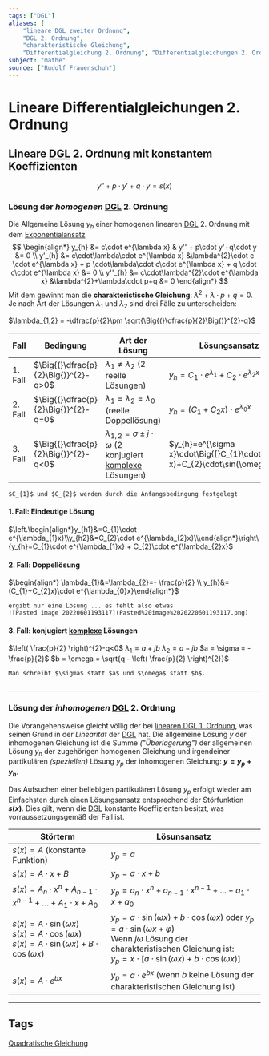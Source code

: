```yaml
---
tags: ["DGL"]
aliases: [
	"lineare DGL zweiter Ordnung",
	"DGL 2. Ordnung",
	"charakteristische Gleichung",
	"Differentialgleichung 2. Ordnung", "Differentialgleichungen 2. Ordnung"]
subject: "mathe"
source: ["Rudolf Frauenschuh"]
---
```


# Lineare Differentialgleichungen 2. Ordnung
## Lineare [DGL]({MOC}%20DGL.md) 2. Ordnung mit konstantem Koeffizienten
$$y'' + p\cdot y'+q\cdot y=s(x) $$
### Lösung der *homogenen* [DGL]({MOC}%20DGL.md) 2. Ordnung
Die Allgemeine Lösung $y_h$ einer homogenen linearen [DGL]({MOC}%20DGL.md) 2. Ordnung mit dem [Exponentialansatz](lineare%20DGL%201.%20Ordnung.md)
$$
\begin{align*}
	y_{h} &= c\cdot e^{\lambda x} & y'' + p\cdot y'+q\cdot y &= 0 \\
	y'_{h} &= c\cdot\lambda\cdot e^{\lambda x} &\lambda^{2}\cdot c \cdot e^{\lambda x} + p \cdot\lambda\cdot c\cdot e^{\lambda x} + q \cdot c\cdot e^{\lambda x} &= 0 \\
	y''_{h} &= c\cdot\lambda^{2}\cdot e^{\lambda x} &\lambda^{2}+\lambda\cdot p+q &= 0
\end{align*}
$$
Mit dem [](lineare%20DGL%201.%20Ordnung.md#Lösung%20der%20homogenen%20DGL%201%20Ordnung%20Exponentialansatz|Exponentialansatz) gewinnt man die **charakteristische Gleichung**: $\lambda^{2}+\lambda\cdot p+q=0$.
Je nach Art der Lösungen $\lambda_{1}$ und $\lambda_{2}$ sind drei Fälle zu unterscheiden: 

$\lambda_{1,2} = -\dfrac{p}{2}\pm \sqrt{\Big{(}\dfrac{p}{2}\Big{)}^{2}-q}$

| Fall    | Bedingung                            | Art der Lösung                                                                               | Lösungsansatz für `y`                                                                    |
| ------- | ------------------------------------ | -------------------------------------------------------------------------------------------- | ---------------------------------------------------------------------------------------- |
| 1. Fall | $\Big{(}\dfrac{p}{2}\Big{)}^{2}-q>0$ | $\lambda_1 \neq \lambda_2$ (2 reelle Lösungen)                                               | $y_{h}= C_{1}\cdot e^{\lambda_{1}}+C_{2}\cdot e^{\lambda_{2}x}$                          |
| 2. Fall | $\Big{(}\dfrac{p}{2}\Big{)}^{2}-q=0$ | $\lambda_{1}=\lambda_{2}=\lambda_0$ (reelle Doppellösung)                                    | $y_{h}=(C_{1}+C_{2}x)\cdot e^{\lambda_{0}x}$                                             |
| 3. Fall | $\Big{(}\dfrac{p}{2}\Big{)}^{2}-q<0$ | $\lambda_{1,2}=\sigma\pm j\cdot\omega$ (2 konjugiert [komplexe](Komplexe%20Zahlen%5C) Lösungen) | $y_{h}=e^{\sigma x}\cdot\Big{[}C_{1}\cdot\cos(\omega x)+C_{2}\cdot\sin(\omega x)\Big{]}$ |

```ad-note
$C_{1}$ und $C_{2}$ werden durch die Anfangsbedingung festgelegt
```

#### 1. Fall: Eindeutige Lösung
$\left.\begin{align*}y_{h1}&=C_{1}\cdot e^{\lambda_{1}x}\\y_{h2}&=C_{2}\cdot e^{\lambda_{2}x}\\\end{align*}\right\{y_{h}=C_{1}\cdot e^{\lambda_{1}x} + C_{2}\cdot e^{\lambda_{2}x}$

#### 2. Fall: Doppellösung
$\begin{align*} \lambda_{1}&=\lambda_{2}=- \frac{p}{2} \\ y_{h}&=(C_{1}+C_{2}x)\cdot e^{\lambda_{0}x}\end{align*}$

```ad-warning
ergibt nur eine Lösung ... es fehlt also etwas
![Pasted image 20220601193117](Pasted%20image%2020220601193117.png)
```

#### 3. Fall: konjugiert [komplexe](../mathe%20(3)/Komplexe%20Zahlen.md) Lösungen
$\left( \frac{p}{2} \right)^{2}-q<0$
$\lambda_{1}=a+jb$
$\lambda_{2}=a-jb$
$a = \sigma = -\frac{p}{2}$
$b = \omega = \sqrt{q - \left( \frac{p}{2} \right)^{2}}$

```ad-note
Man schreibt $\sigma$ statt $a$ und $\omega$ statt $b$.
```

```ad-example

```

---

### Lösung der *inhomogenen* [DGL]({MOC}%20DGL.md) 2. Ordnung
Die Vorangehensweise gleicht völlig der bei [linearen DGL 1. Ordnung](lineare%20DGL%201.%20Ordnung.md), was seinen Grund in der *Linearität* der [DGL]({MOC}%20DGL.md) hat. Die allgemeine Lösung $y$ der inhomogenen Gleichung ist die Summe *("Überlagerung")* der allgemeinen Lösung $y_{h}$ der zugehörigen homogenen Gleichung und irgendeiner partikulären *(speziellen)* Lösung $y_{p}$ der inhomogenen Gleichung: **$y=y_{p}+y_{h}$**. 

Das Aufsuchen einer beliebigen partikulären Lösung $y_{p}$ erfolgt wieder am Einfachsten durch einen Lösungsansatz entsprechend der Störfunktion **$s(x)$**. Dies gilt, wenn die [DGL]({MOC}%20DGL.md) konstante Koeffizienten besitzt, was vorraussetzungsgemäß der Fall ist. 

| Störterm                                                                                                       | Lösunsansatz                                                                                                                                                                                                             |
| -------------------------------------------------------------------------------------------------------------- | ------------------------------------------------------------------------------------------------------------------------------------------------------------------------------------------------------------------------ |
| $s(x)=A$ (konstante Funktion)                                                                                  | $y_{p}=a$                                                                                                                                                                                                                |
| $s(x)=A\cdot x+B$                                                                                              | $y_{p}=a\cdot x+b$                                                                                                                                                                                                       |
| $s(x)=A_{n}\cdot x^{n}+A_{n-1}\cdot x^{n-1}+\ldots+A_{1}\cdot x+A_{0}$                                         | $y_p=a_{n}\cdot x^{n}+a_{n-1}\cdot x^{n-1}+...+a_{1}\cdot x+a_{0}$                                                                                                                                                       |
| $s(x)=A\cdot\sin(\omega x)$<br>$s(x)=A\cdot\cos(\omega x)$<br>$s(x)=A\cdot\sin(\omega x)+B\cdot\cos(\omega x)$ | $y_{p}=a\cdot\sin(\omega x)+b\cdot\cos(\omega x)$ oder $y_{p}=a\cdot\sin(\omega x+\varphi)$<br>Wenn $j\omega$ Lösung der charakteristischen Gleichung ist: <br>$y_{p}=x\cdot[a\cdot\sin(\omega x)+b\cdot\cos(\omega x)]$ |
| $s(x)=A\cdot e^{bx}$                                                                                           | $y_{p}=a\cdot e^{bx}$ (wenn $b$ keine Lösung der charakteristischen Gleichung ist)                                                                                                                                       |


---

## Tags
[Quadratische Gleichung](Quadratische%20Gleichung)